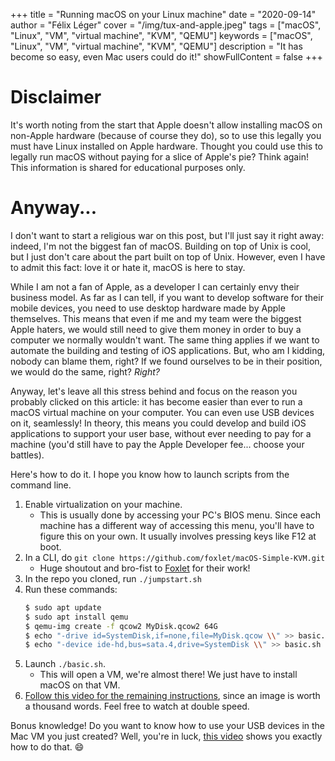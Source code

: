 +++
title = "Running macOS on your Linux machine"
date = "2020-09-14"
author = "Félix Léger"
cover = "/img/tux-and-apple.jpeg"
tags = ["macOS", "Linux", "VM", "virtual machine", "KVM", "QEMU"]
keywords = ["macOS", "Linux", "VM", "virtual machine", "KVM", "QEMU"]
description = "It has become so easy, even Mac users could do it!"
showFullContent = false
+++

# Disclaimer

It's worth noting from the start that Apple doesn't allow installing macOS on non-Apple hardware (because of
course they do), so to use this legally you must have Linux installed on Apple hardware. Thought you could use
this to legally run macOS without paying for a slice of Apple's pie? Think again! This information is shared
for educational purposes only.

# Anyway...

I don't want to start a religious war on this post, but I'll just say it right away: indeed, I'm not the
biggest fan of macOS. Building on top of Unix is cool, but I just don't care about the part built on top of
Unix. However, even I have to admit this fact: love it or hate it, macOS is here to stay.

While I am not a fan of Apple, as a developer I can certainly envy their business model. As far as I can tell,
if you want to develop software for their mobile devices, you need to use desktop hardware made by Apple
themselves. This means that even if me and my team were the biggest Apple haters, we would still need to give
them money in order to buy a computer we normally wouldn't want. The same thing applies if we want to automate
the building and testing of iOS applications. But, who am I kidding, nobody can blame them, right? If we found
ourselves to be in their position, we would do the same, right? *Right?*

Anyway, let's leave all this stress behind and focus on the reason you probably clicked on this article: it
has become easier than ever to run a macOS virtual machine on your computer. You can even use USB devices on
it, seamlessly! In theory, this means you could develop and build iOS applications to support your user base,
without ever needing to pay for a machine (you'd still have to pay the Apple Developer fee... choose your
battles).

Here's how to do it. I hope you know how to launch scripts from the command line.

1. Enable virtualization on your machine.
   - This is usually done by accessing your PC's BIOS menu. Since each machine has a different way of
     accessing this menu, you'll have to figure this on your own. It usually involves pressing keys like F12
     at boot.
1. In a CLI, do `git clone https://github.com/foxlet/macOS-Simple-KVM.git`
   - Huge shoutout and bro-fist to [Foxlet](https://twitter.com/FoxletFox) for their work!
1. In the repo you cloned, run `./jumpstart.sh`
1. Run these commands:
   ```bash
   $ sudo apt update
   $ sudo apt install qemu
   $ qemu-img create -f qcow2 MyDisk.qcow2 64G
   $ echo "-drive id=SystemDisk,if=none,file=MyDisk.qcow \\" >> basic.sh
   $ echo "-device ide-hd,bus=sata.4,drive=SystemDisk \\" >> basic.sh
   ```
1. Launch `./basic.sh`.
   - This will open a VM, we're almost there! We just have to install macOS on that VM.
1. [Follow this video for the remaining instructions](/videos/20200605_setupMacVM.mp4), since an image is worth a thousand words. Feel free to watch at double speed.

Bonus knowledge! Do you want to know how to use your USB devices in the Mac VM you just created? Well, you're
in luck, [this video](/videos/20200605_connectUsbToMacVm.mp4) shows you exactly how to do that. :smile:
